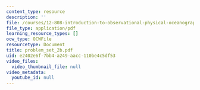 ```yaml
---
content_type: resource
description: ''
file: /courses/12-808-introduction-to-observational-physical-oceanography-fall-2004/e2402e6f7bb4a249aacc110be4c5df53_problem_set_2b.pdf
file_type: application/pdf
learning_resource_types: []
ocw_type: OCWFile
resourcetype: Document
title: problem_set_2b.pdf
uid: e2402e6f-7bb4-a249-aacc-110be4c5df53
video_files:
  video_thumbnail_file: null
video_metadata:
  youtube_id: null
---
```

